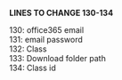   
**LINES TO CHANGE 130-134**

130: office365 email  
131: email password  
132: Class  
133: Download folder path  
134: Class id  
